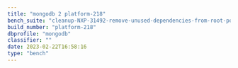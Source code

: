 ```yaml
---
title: "mongodb 2 platform-218"
bench_suite: "cleanup-NXP-31492-remove-unused-dependencies-from-root-pom"
build_number: "platform-218"
dbprofile: "mongodb"
classifier: ""
date: 2023-02-22T16:58:16
type: "bench"
---
```


